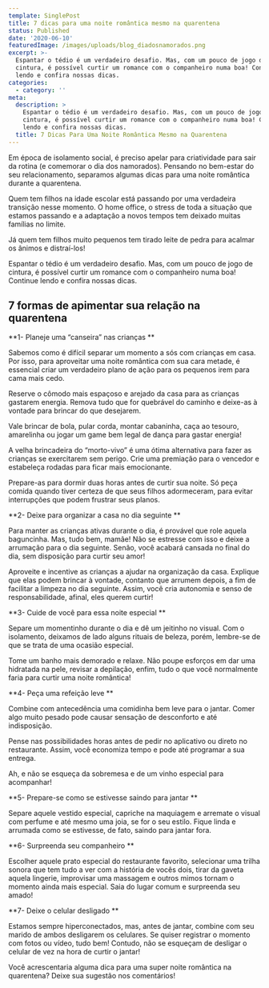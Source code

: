 ```yaml
---
template: SinglePost
title: 7 dicas para uma noite romântica mesmo na quarentena
status: Published
date: '2020-06-10'
featuredImage: /images/uploads/blog_diadosnamorados.png
excerpt: >-
  Espantar o tédio é um verdadeiro desafio. Mas, com um pouco de jogo de
  cintura, é possível curtir um romance com o companheiro numa boa! Continue
  lendo e confira nossas dicas.
categories:
  - category: ''
meta:
  description: >
    Espantar o tédio é um verdadeiro desafio. Mas, com um pouco de jogo de
    cintura, é possível curtir um romance com o companheiro numa boa! Continue
    lendo e confira nossas dicas.
  title: 7 Dicas Para Uma Noite Romântica Mesmo na Quarentena
---
```

Em época de isolamento social, é preciso apelar para criatividade para sair da rotina (e comemorar o dia dos namorados). Pensando no bem-estar do seu relacionamento, separamos algumas dicas para uma noite romântica durante a quarentena.

Quem tem filhos na idade escolar está passando por uma verdadeira transição nesse momento. O home office, o stress de toda a situação que estamos passando e a adaptação a novos tempos tem deixado muitas famílias no limite.

Já quem tem filhos muito pequenos tem tirado leite de pedra para acalmar os ânimos e distraí-los!

Espantar o tédio é um verdadeiro desafio. Mas, com um pouco de jogo de cintura, é possível curtir um romance com o companheiro numa boa! Continue lendo e confira nossas dicas.

## 7 formas de apimentar sua relação na quarentena



**1- Planeje uma “canseira” nas crianças**

Sabemos como é difícil separar um momento a sós com crianças em casa. Por isso, para aproveitar uma noite romântica com sua cara metade, é essencial criar um verdadeiro plano de ação para os pequenos irem para cama mais cedo.

Reserve o cômodo mais espaçoso e arejado da casa para as crianças gastarem energia. Remova tudo que for quebrável do caminho e deixe-as à vontade para brincar do que desejarem. 

Vale brincar de bola, pular corda, montar cabaninha, caça ao tesouro, amarelinha ou jogar um game bem legal de dança para gastar energia! 

A velha brincadeira do “morto-vivo” é uma ótima alternativa para fazer as crianças se exercitarem sem perigo. Crie uma premiação para o vencedor e estabeleça rodadas para ficar mais emocionante.

Prepare-as para dormir duas horas antes de curtir sua noite. Só peça comida quando tiver certeza de que seus filhos adormeceram, para evitar interrupções que podem frustrar seus planos.



**2- Deixe para organizar a casa no dia seguinte**

Para manter as crianças ativas durante o dia, é provável que role aquela baguncinha. Mas, tudo bem, mamãe! Não se estresse com isso e deixe a arrumação para o dia seguinte. Senão, você acabará cansada no final do dia, sem disposição para curtir seu amor!

Aproveite e incentive as crianças a ajudar na organização da casa. Explique que elas podem brincar à vontade, contanto que arrumem depois, a fim de facilitar a limpeza no dia seguinte. Assim, você cria autonomia e senso de responsabilidade, afinal, eles querem curtir!



**3- Cuide de você para essa noite especial**

Separe um momentinho durante o dia e dê um jeitinho no visual. Com o isolamento, deixamos de lado alguns rituais de beleza, porém, lembre-se de que se trata de uma ocasião especial. 

Tome um banho mais demorado e relaxe. Não poupe esforços em dar uma hidratada na pele, revisar a depilação, enfim, tudo o que você normalmente faria para curtir uma noite romântica!



**4- Peça uma refeição leve**

Combine com antecedência uma comidinha bem leve para o jantar. Comer algo muito pesado pode causar sensação de desconforto e até indisposição. 

Pense nas possibilidades horas antes de pedir no aplicativo ou direto no restaurante. Assim, você economiza tempo e pode até programar a sua entrega.

Ah, e não se esqueça da sobremesa e de um vinho especial para acompanhar!



**5- Prepare-se como se estivesse saindo para jantar**

Separe aquele vestido especial, capriche na maquiagem e arremate o visual com perfume e até mesmo uma joia, se for o seu estilo. Fique linda e arrumada como se estivesse, de fato, saindo para jantar fora. 



**6- Surpreenda seu companheiro**

Escolher aquele prato especial do restaurante favorito, selecionar uma trilha sonora que tem tudo a ver com a história de vocês dois, tirar da gaveta aquela lingerie, improvisar uma massagem e outros mimos tornam o momento ainda mais especial. Saia do lugar comum e surpreenda seu amado!



**7- Deixe o celular desligado**

Estamos sempre hiperconectados, mas, antes de jantar, combine com seu marido de ambos desligarem os celulares. Se quiser registrar o momento com fotos ou vídeo, tudo bem! Contudo, não se esqueçam de desligar o celular de vez na hora de curtir o jantar!



Você acrescentaria alguma dica para uma super noite romântica na quarentena? Deixe sua sugestão nos comentários!
